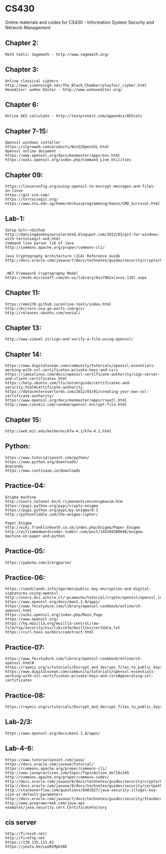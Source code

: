 # CS430
Online materials and codes for CS430 - Information System Security and Network Management

## Chapter 2:
	Math tools: Sagemath - http://www.sagemath.org/

## Chapter 3:
	Online classical ciphers - http://www.simonsingh.net/The_Black_Chamber/playfair_cipher.html
	Hexeditor: wxHex Editor - http://www.wxhexeditor.org/

## Chapter 6:
	Online AES calculate - http://testprotect.com/appendix/AEScalc

## Chapter 7-15:
	Openssl windows installer - https://slproweb.com/products/Win32OpenSSL.html
	Openssl online document - https://www.openssl.org/docs/manmaster/apps/enc.html
	https://wiki.openssl.org/index.php/Command_Line_Utilities


	
## Chapter 09:
	https://linuxconfig.org/using-openssl-to-encrypt-messages-and-files-on-linux
	https://git-scm.com/
	https://tortoisegit.org/
	https://www.ntu.edu.sg/home/ehchua/programming/howto/CMD_Survival.html
	
## Lab-1:
	Setup Git<->Github
	http://dancingmonkeysaccelerated.blogspot.com/2012/03/git-for-windows-with-tortoisegit-and.html
	Command line parser lib of Java
	http://commons.apache.org/proper/commons-cli/
	
	Java Cryptography Architecture (JCA) Reference Guide
	http://docs.oracle.com/javase/7/docs/technotes/guides/security/crypto/CryptoSpec.html#Cipher
	
	
	.NET Framework Cryptography Model
	https://msdn.microsoft.com/en-us/library/0ss79b2x(v=vs.110).aspx	
	
## Chapter 11:
	https://emn178.github.io/online-tools/index.html
	http://mirrors-usa.go-parts.com/gcc/
	http://releases.ubuntu.com/xenial/
	
## Chapter 13:
	http://www.zimuel.it/sign-and-verify-a-file-using-openssl/
	
## Chapter 14:
	https://www.digitalocean.com/community/tutorials/openssl-essentials-working-with-ssl-certificates-private-keys-and-csrs	https://jamielinux.com/docs/openssl-certificate-authority/sign-server-and-client-certificates.html
	https://help.ubuntu.com/lts/serverguide/certificates-and-security.html#certificate-authority
	https://datacenteroverlords.com/2012/03/01/creating-your-own-ssl-certificate-authority/
	https://www.openssl.org/docs/manmaster/apps/rsautl.html
	http://www.czeskis.com/random/openssl-encrypt-file.html
	
## Chapter 15:
	http://web.mit.edu/kerberos/kfw-4.1/kfw-4.1.html
	
## Python:
	https://www.tutorialspoint.com/python/
	https://www.python.org/downloads/
	Anaconda
	https://www.continuum.io/downloads
	
## Practice-04:
	Enigma machine
	http://users.telenet.be/d.rijmenants/en/enigmasim.htm
	https://pypi.python.org/pypi/crypto-enigma
	https://pypi.python.org/pypi/py-enigma/0.1
	http://pythonfiddle.com/the-enigma-cipher/
	
	Paper_Enigma
	http://wiki.franklinheath.co.uk/index.php/Enigma/Paper_Enigma	http://williamedwardscoder.tumblr.com/post/145304200648/enigma-machine-on-paper-and-python
	
## Practice-05:
	https://pymotw.com/2/argparse/
	
## Practice-06:
	https://sandilands.info/sgordon/public-key-encryption-and-digital-signatures-using-openssl
	http://users.dcc.uchile.cl/~pcamacho/tutorial/crypto/openssl/openssl_intro.html
	https://www.openssl.org/docs/man1.1.0/apps/
	https://www.feistyduck.com/library/openssl-cookbook/online/ch-openssl.html
	https://wiki.openssl.org/index.php/Main_Page
	https://www.openssl.org/
	https://hg.mozilla.org/mozilla-central/raw-file/tip/security/nss/lib/ckfw/builtins/certdata.txt
	https://curl.haxx.se/docs/caextract.html
	
## Practice-07:

	https://www.feistyduck.com/library/openssl-cookbook/online/ch-openssl.html#
	https://raymii.org/s/tutorials/Encrypt_and_decrypt_files_to_public_keys_via_the_OpenSSL_Command_Line.html
	https://www.digitalocean.com/community/tutorials/openssl-essentials-working-with-ssl-certificates-private-keys-and-csrs#generating-ssl-certificates
	
## Practice-08:
	https://raymii.org/s/tutorials/Encrypt_and_decrypt_files_to_public_keys_via_the_OpenSSL_Command_Line.html
	
	
## Lab-2/3:
	https://www.openssl.org/docs/man1.1.0/apps/
	
## Lab-4-6:
	https://www.tutorialspoint.com/java/
	https://docs.oracle.com/javase/tutorial/
	https://commons.apache.org/proper/commons-cli/
	http://www.javapractices.com/topic/TopicAction.do?Id=245
	http://commons.apache.org/proper/commons-codec/
	http://docs.oracle.com/javase/8/docs/technotes/guides/security/crypto/CryptoSpec.html#Cipher
	http://docs.oracle.com/javase/8/docs/technotes/guides/security/certpath/CertPathProgGuide.html
	http://stackoverflow.com/questions/6481627/java-security-illegal-key-size-or-default-parameters
	http://docs.oracle.com/javase/7/docs/technotes/guides/security/StandardNames.html
	http://www.programcreek.com/java-api-examples/java.security.cert.CertificateFactory
	
## cis server
	http://firessh.net/
	http://fireftp.net
	https://139.135.111.63
	https://youtu.be/LoeRzMpkS6E
